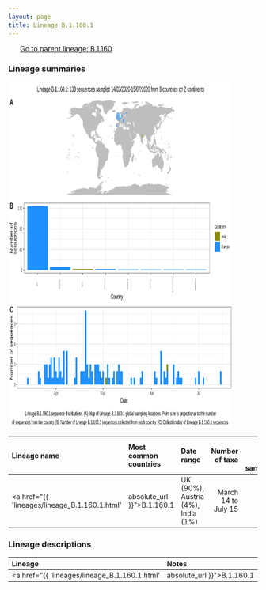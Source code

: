 ```yaml
---
layout: page
title: Lineage B.1.160.1
---
```




<p>
<ul class="actions small">
	 <a href="{{ 'lineages/lineage_B.1.160.html' | absolute_url }}" class="button special fit">Go to parent lineage: B.1.160</a>
</ul>
</p>
<h3> Lineage summaries</h3>

<img src="../assets/images/B.1.160.1.svg" alt="B.1.160.1 lineage summary figure" width="90%" height="700px" />


| Lineage name | Most common countries | Date range | Number of taxa |  Days since last sampling | Known Travel | Recall value |
|:-----|:-----|:-------|-------:|-------:|:---------|--------:|
| <a href="{{ 'lineages/lineage_B.1.160.1.html' | absolute_url }}">B.1.160.1</a> | UK (90%), Austria (4%), India (1%) | March 14 to July 15 | 138 | 38 |  | 0.99 |

<h3>Lineage descriptions</h3>

| Lineage | Notes |
|:-----|:-----|
| <a href="{{ 'lineages/lineage_B.1.160.1.html' | absolute_url }}">B.1.160.1</a> | English lineage nested in diversity of B.1.160 |

